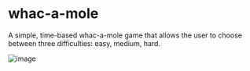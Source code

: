 # whac-a-mole

A simple, time-based whac-a-mole game that allows the user to choose between three difficulties: easy, medium, hard.

![image](https://user-images.githubusercontent.com/73526204/149629826-9d1e9d66-b8e8-4cb3-889c-2566a5007e5f.png)
